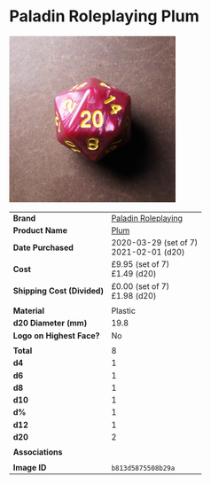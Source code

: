 # Paladin Roleplaying Plum

<img src="https://raw.githubusercontent.com/jesskelsall/astarus-images/main/dice/b813d5875508b29a.jpg" height="300" />

|||
| --- | --- |
| **Brand** | [Paladin Roleplaying](https://paladinroleplaying.com/) |
| **Product Name** | [Plum](https://paladinroleplaying.com/collections/single-color-pearl-dice/products/paladin-roleplaying-purple-pearl-dnd-dice-polyhedral-set-plum) |
| **Date Purchased** | 2020-03-29 (set of 7)<br>2021-02-01 (d20) |
| **Cost** | £9.95 (set of 7)<br>£1.49 (d20) |
| **Shipping Cost (Divided)** | £0.00 (set of 7)<br>£1.98 (d20) |
||
| **Material** | Plastic |
| **d20 Diameter (mm)** | 19.8 |
| **Logo on Highest Face?** | No |
||
| **Total** | 8 |
| **d4** | 1 |
| **d6** | 1 |
| **d8** | 1 |
| **d10** | 1 |
| **d%** | 1 |
| **d12** | 1 |
| **d20** | 2 |
||
| **Associations** | |
||
| **Image ID** | `b813d5875508b29a` |
